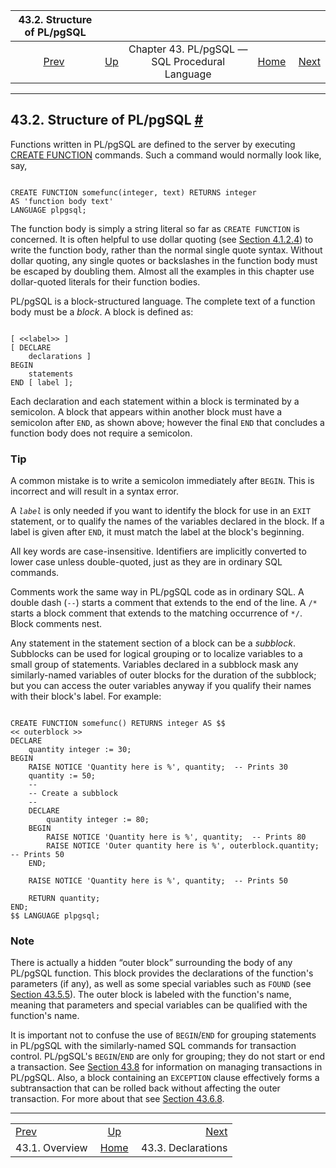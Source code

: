 <!--?xml version="1.0" encoding="UTF-8" standalone="no"?-->

|           43.2. Structure of PL/pgSQL           |                                                                     |                                                |                                                       |                                                         |
| :---------------------------------------------: | :------------------------------------------------------------------ | :--------------------------------------------: | ----------------------------------------------------: | ------------------------------------------------------: |
| [Prev](plpgsql-overview.html "43.1. Overview")  | [Up](plpgsql.html "Chapter 43. PL/pgSQL — SQL Procedural Language") | Chapter 43. PL/pgSQL — SQL Procedural Language | [Home](index.html "PostgreSQL 17devel Documentation") |  [Next](plpgsql-declarations.html "43.3. Declarations") |

***

## 43.2. Structure of PL/pgSQL [#](#PLPGSQL-STRUCTURE)

Functions written in PL/pgSQL are defined to the server by executing [CREATE FUNCTION](sql-createfunction.html "CREATE FUNCTION") commands. Such a command would normally look like, say,

```

CREATE FUNCTION somefunc(integer, text) RETURNS integer
AS 'function body text'
LANGUAGE plpgsql;
```

The function body is simply a string literal so far as `CREATE FUNCTION` is concerned. It is often helpful to use dollar quoting (see [Section 4.1.2.4](sql-syntax-lexical.html#SQL-SYNTAX-DOLLAR-QUOTING "4.1.2.4. Dollar-Quoted String Constants")) to write the function body, rather than the normal single quote syntax. Without dollar quoting, any single quotes or backslashes in the function body must be escaped by doubling them. Almost all the examples in this chapter use dollar-quoted literals for their function bodies.

PL/pgSQL is a block-structured language. The complete text of a function body must be a *block*. A block is defined as:

```

[ <<label>> ]
[ DECLARE
    declarations ]
BEGIN
    statements
END [ label ];
```

Each declaration and each statement within a block is terminated by a semicolon. A block that appears within another block must have a semicolon after `END`, as shown above; however the final `END` that concludes a function body does not require a semicolon.

### Tip

A common mistake is to write a semicolon immediately after `BEGIN`. This is incorrect and will result in a syntax error.

A *`label`* is only needed if you want to identify the block for use in an `EXIT` statement, or to qualify the names of the variables declared in the block. If a label is given after `END`, it must match the label at the block's beginning.

All key words are case-insensitive. Identifiers are implicitly converted to lower case unless double-quoted, just as they are in ordinary SQL commands.

Comments work the same way in PL/pgSQL code as in ordinary SQL. A double dash (`--`) starts a comment that extends to the end of the line. A `/*` starts a block comment that extends to the matching occurrence of `*/`. Block comments nest.

Any statement in the statement section of a block can be a *subblock*. Subblocks can be used for logical grouping or to localize variables to a small group of statements. Variables declared in a subblock mask any similarly-named variables of outer blocks for the duration of the subblock; but you can access the outer variables anyway if you qualify their names with their block's label. For example:

```

CREATE FUNCTION somefunc() RETURNS integer AS $$
<< outerblock >>
DECLARE
    quantity integer := 30;
BEGIN
    RAISE NOTICE 'Quantity here is %', quantity;  -- Prints 30
    quantity := 50;
    --
    -- Create a subblock
    --
    DECLARE
        quantity integer := 80;
    BEGIN
        RAISE NOTICE 'Quantity here is %', quantity;  -- Prints 80
        RAISE NOTICE 'Outer quantity here is %', outerblock.quantity;  -- Prints 50
    END;

    RAISE NOTICE 'Quantity here is %', quantity;  -- Prints 50

    RETURN quantity;
END;
$$ LANGUAGE plpgsql;
```

### Note

There is actually a hidden “outer block” surrounding the body of any PL/pgSQL function. This block provides the declarations of the function's parameters (if any), as well as some special variables such as `FOUND` (see [Section 43.5.5](plpgsql-statements.html#PLPGSQL-STATEMENTS-DIAGNOSTICS "43.5.5. Obtaining the Result Status")). The outer block is labeled with the function's name, meaning that parameters and special variables can be qualified with the function's name.

It is important not to confuse the use of `BEGIN`/`END` for grouping statements in PL/pgSQL with the similarly-named SQL commands for transaction control. PL/pgSQL's `BEGIN`/`END` are only for grouping; they do not start or end a transaction. See [Section 43.8](plpgsql-transactions.html "43.8. Transaction Management") for information on managing transactions in PL/pgSQL. Also, a block containing an `EXCEPTION` clause effectively forms a subtransaction that can be rolled back without affecting the outer transaction. For more about that see [Section 43.6.8](plpgsql-control-structures.html#PLPGSQL-ERROR-TRAPPING "43.6.8. Trapping Errors").

***

|                                                 |                                                                     |                                                         |
| :---------------------------------------------- | :-----------------------------------------------------------------: | ------------------------------------------------------: |
| [Prev](plpgsql-overview.html "43.1. Overview")  | [Up](plpgsql.html "Chapter 43. PL/pgSQL — SQL Procedural Language") |  [Next](plpgsql-declarations.html "43.3. Declarations") |
| 43.1. Overview                                  |        [Home](index.html "PostgreSQL 17devel Documentation")        |                                      43.3. Declarations |
